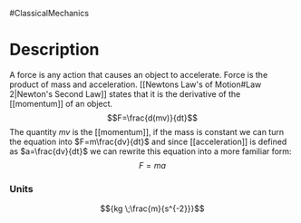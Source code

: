 #ClassicalMechanics
# Description
A force is any action that causes an object to accelerate. Force is the product of mass and acceleration. [[Newtons Law's of Motion#Law 2|Newton's Second Law]] states that it is the derivative of the [[momentum]] of an object.
$$F=\frac{d(mv)}{dt}$$
The quantity $mv$ is the [[momentum]], if the mass is constant we can turn the equation into $F=m\frac{dv}{dt}$ and since [[acceleration]] is defined as $a=\frac{dv}{dt}$ we can rewrite this equation into a more familiar form:
$$F=ma$$
### Units
$${kg \;\frac{m}{s^{-2}}}$$
